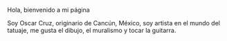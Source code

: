 Hola, bienvenido a mi página



Soy Oscar Cruz, originario de Cancún, México, soy artista en el mundo del tatuaje, me gusta el dibujo, el muralismo y tocar la guitarra.
